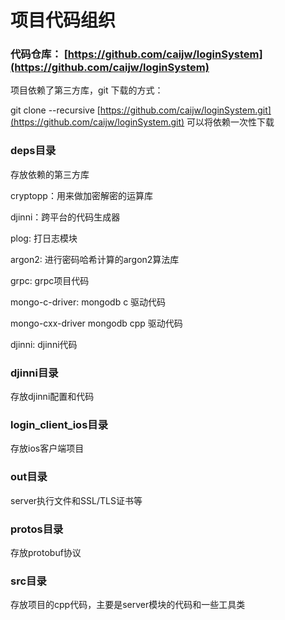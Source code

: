 # 项目代码组织

### 代码仓库： [https://github.com/caijw/loginSystem](https://github.com/caijw/loginSystem)

项目依赖了第三方库，git 下载的方式：

git clone --recursive [https://github.com/caijw/loginSystem.git](https://github.com/caijw/loginSystem.git) 可以将依赖一次性下载

### deps目录

存放依赖的第三方库

cryptopp：用来做加密解密的运算库

djinni：跨平台的代码生成器

plog: 打日志模块

argon2: 进行密码哈希计算的argon2算法库

grpc: grpc项目代码

mongo-c-driver: mongodb c 驱动代码

mongo-cxx-driver mongodb cpp 驱动代码

djinni: djinni代码

### djinni目录

存放djinni配置和代码

### login\_client\_ios目录

存放ios客户端项目

### out目录

server执行文件和SSL/TLS证书等

### protos目录

存放protobuf协议

### src目录

存放项目的cpp代码，主要是server模块的代码和一些工具类

